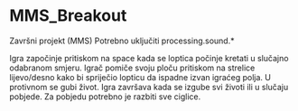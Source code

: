 # MMS_Breakout
Završni projekt (MMS)
Potrebno uključiti processing.sound.*

Igra započinje pritiskom na space kada se loptica počinje kretati u slučajno odabranom smjeru.
Igrač pomiče svoju ploču pritiskom na strelice lijevo/desno kako bi spriječio lopticu da ispadne izvan igraćeg polja.
U protivnom se gubi život. 
Igra završava kada se izgube svi životi ili u slučaju pobjede.
Za pobjedu potrebno je razbiti sve ciglice.
